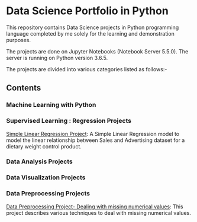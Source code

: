 # Data Science Portfolio in Python

This repository contains Data Science projects in Python programming language completed by me solely for the learning and demonstration purposes. 

The projects are done on Jupyter Notebooks (Notebook Server 5.5.0). The server is running on Python version 3.6.5.

The projects are divided into various categories listed as follows:- 

## Contents
 
  ### Machine Learning with Python
   
   ### Supervised Learning : Regression Projects 
   
   [Simple Linear Regression Project](https://github.com/pb111/data-science-portfolio/blob/master/SLR%20Project.ipynb): A Simple  Linear Regression model to model the linear relationship between Sales and Advertising dataset for a dietary weight control product.
     
   ### Data Analysis Projects
   
   
   ### Data Visualization Projects
   
     
   ### Data Preprocessing Projects
   
   [Data Preprocessing Project- Dealing with missing numerical values](https://github.com/pb111/Data-Preprocessing-Project-Dealing-with-Missing-Numerical-Values): This project describes various techniques to deal with missing numerical values. 
